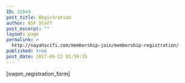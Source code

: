 ```yaml
---
ID: 22049
post_title: Registration
author: NSF Staff
post_excerpt: ""
layout: page
permalink: >
  http://nayahscifi.com/membership-join/membership-registration/
published: true
post_date: 2017-06-12 01:56:35
---
```

[swpm_registration_form]